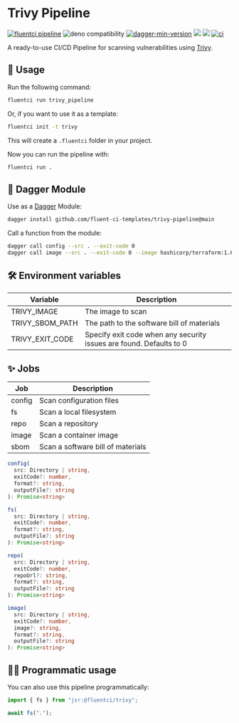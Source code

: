 # Trivy Pipeline

[![fluentci pipeline](https://shield.fluentci.io/x/trivy_pipeline)](https://pkg.fluentci.io/trivy_pipeline)
![deno compatibility](https://shield.deno.dev/deno/^1.41)
[![dagger-min-version](https://shield.fluentci.io/dagger/v0.11.7)](https://dagger.io)
[![](https://jsr.io/badges/@fluentci/trivy)](https://jsr.io/@fluentci/trivy)
[![](https://img.shields.io/codecov/c/gh/fluent-ci-templates/trivy-pipeline)](https://codecov.io/gh/fluent-ci-templates/trivy-pipeline)
[![ci](https://github.com/fluent-ci-templates/trivy-pipeline/actions/workflows/ci.yml/badge.svg)](https://github.com/fluent-ci-templates/trivy-pipeline/actions/workflows/ci.yml)

A ready-to-use CI/CD Pipeline for scanning vulnerabilities using [Trivy](https://trivy.dev/).

## 🚀 Usage

Run the following command:

```bash
fluentci run trivy_pipeline
```

Or, if you want to use it as a template:

```bash
fluentci init -t trivy
```

This will create a `.fluentci` folder in your project.

Now you can run the pipeline with:

```bash
fluentci run .
```

## 🧩 Dagger Module

Use as a [Dagger](https://dagger.io) Module:

```bash
dagger install github.com/fluent-ci-templates/trivy-pipeline@main
```

Call a function from the module:

```bash
dagger call config --src . --exit-code 0
dagger call image --src . --exit-code 0 --image hashicorp/terraform:1.6
```

## 🛠️ Environment variables

| Variable                | Description                                                         |
| ----------------------- | ------------------------------------------------------------------- |
| TRIVY_IMAGE             | The image to scan                                                   |
| TRIVY_SBOM_PATH         | The path to the software bill of materials                          |
| TRIVY_EXIT_CODE         | Specify exit code when any security issues are found. Defaults to 0 |

## ✨ Jobs

| Job      | Description                                   |
| -------- | --------------------------------------------- |
| config   | Scan configuration files                      |
| fs       | Scan a local filesystem                       |
| repo     | Scan a repository                             |
| image    | Scan a container image                        |
| sbom     | Scan a software bill of materials             |

```typescript
config(
  src: Directory | string,
  exitCode?: number,
  format?: string,
  outputFile?: string
): Promise<string>

fs(
  src: Directory | string,
  exitCode?: number,
  format?: string,
  outputFile?: string
): Promise<string>

repo(
  src: Directory | string,
  exitCode?: number,
  repoUrl?: string,
  format?: string,
  outputFile?: string
): Promise<string>

image(
  src: Directory | string,
  exitCode?: number,
  image?: string,
  format?: string,
  outputFile?: string
): Promise<string>

```

## 👨‍💻 Programmatic usage

You can also use this pipeline programmatically:

```ts
import { fs } from "jsr:@fluentci/trivy";

await fs(".");
```
